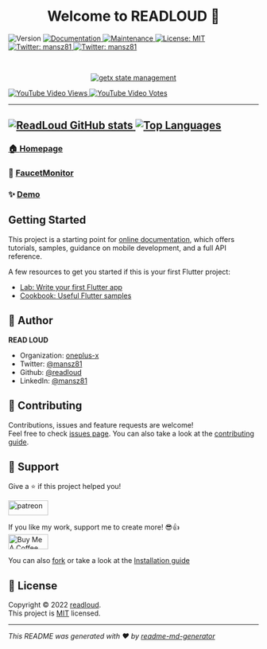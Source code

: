 <h1 align="center">Welcome to READLOUD 👋</h1>
<p>
  <img alt="Version" src="https://img.shields.io/badge/version-0.0.1-blue.svg?cacheSeconds=2592000" />
  <a href="https://mansz81.github.io/" target="_blank">
    <img alt="Documentation" src="https://img.shields.io/badge/documentation-yes-brightgreen.svg" />
  </a>
  <a href="https://github.com/kefranabg/readme-md-generator/graphs/commit-activity" target="_blank">
    <img alt="Maintenance" src="https://img.shields.io/badge/Maintained%3F-yes-green.svg" />
  </a>
  <a href="https://github.com/readloud/readloud/blob/master/LICENSE" target="_blank">
    <img alt="License: MIT" src="https://img.shields.io/github/license/mansz81/mansz81" />
  </a>
  <a href="https://twitter.com/mansz81" target="_blank">
    <img alt="Twitter: mansz81" src="https://img.shields.io/twitter/follow/mansz81.svg?style=social" />
  </a>
  <a href="https://discord.com/invite/nWFnTqP" target="_blank">
    <img alt="Twitter: mansz81" src="https://img.shields.io/discord/731616556622282814?logo=discord&logoColor=white?style=social" />
</p>
  
 <br>
  
<p align="center">
  <img src="getx_state.png" alt="getx state management" title="Screenshot">
</p>

![YouTube Video Views](https://img.shields.io/youtube/views/-FAiH638BHo?style=social) ![YouTube Video Votes](https://img.shields.io/youtube/likes/-FAiH638BHo?label=Likes&style=social) <br>

---
![ReadLoud GitHub stats](https://github-readme-stats.vercel.app/api?username=readloud&show_icons=true&theme=radical)
![Top Languages](https://github-readme-stats.vercel.app/api/top-langs/?username=readloud&layout=compact&langs_count=6&theme=radical)
<br/>
---

### 🏠 [Homepage](https://readloud.github.io/)
### 💱 [FaucetMonitor](https://readloud.github.io/faucetmonitor/)
### ✨ [Demo](https://readloud.github.io/osx)

## Getting Started

This project is a starting point for [online documentation](https://flutter.dev/docs), which offers tutorials,
samples, guidance on mobile development, and a full API reference.

A few resources to get you started if this is your first Flutter project:

- [Lab: Write your first Flutter app](https://flutter.dev/docs/get-started/codelab)
- [Cookbook: Useful Flutter samples](https://flutter.dev/docs/cookbook)

## 👤 Author

**READ LOUD**

* Organization: [oneplus-x](https://github.com/oneplus-x)
* Twitter: [@mansz81](https://twitter.com/mansz81)
* Github: [@readloud](https://github.com/readloud)
* LinkedIn: [@mansz81](https://linkedin.com/in/mansz81)

## 🤝 Contributing

Contributions, issues and feature requests are welcome!<br />Feel free to check [issues page](https://github.com/kefranabg/readme-md-generator/issues). You can also take a look at the [contributing guide](https://github.com/kefranabg/readme-md-generator/blob/master/CONTRIBUTING.md).

## 🥰 Support

Give a ⭐️ if this project helped you!

<a href="https://www.patreon.com/mansz81">
  <img src="https://c5.patreon.com/external/logo/become_a_patron_button@2x.png"  height="30px"  width="80" alt="patreon">
</a>

If you like my work, support me to create more! 😎👍<br>
<a href="https://www.buymeacoffee.com/forever812S" target="_blank"><img src="https://cdn.buymeacoffee.com/buttons/v2/default-yellow.png" height="30px"  width="80"  alt="Buy Me A Coffee"></a>

You can also [fork](https://github.com/readloud/readloud/fork) or take a look at the [Installation guide](https://github.com/readloud/readloud/blob/master/INSTALL.md)

## 📝 License

Copyright © 2022 [readloud](https://github.com/readloud).<br />
This project is [MIT](https://github.com/readloud/readloud/blob/master/LICENSE) licensed.

***
_This README was generated with ❤️ by [readme-md-generator](https://github.com/kefranabg/readme-md-generator)_
